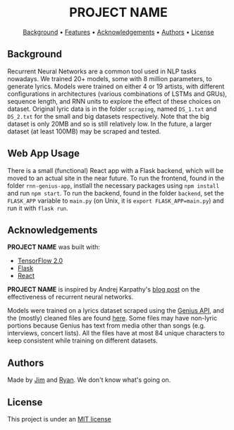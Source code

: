 <h1 align="center">
  <br>
  PROJECT NAME
  <br>
</h1>

<p align="center">
  <a href="#background">Background</a> •
  <a href="#features">Features</a> •
  <a href="#acknowledgements">Acknowledgements</a> •
  <a href="#authors">Authors</a> •
  <a href="#license">License</a>
</p>

## Background
Recurrent Neural Networks are a common tool used in NLP tasks nowadays. We trained 20+ models, some with 8 million parameters, to generate lyrics. Models were trained on either 4 or 19 artists, with different configurations in architectures (various combinations of LSTMs and GRUs), sequence length, and RNN units to explore the effect of these choices on dataset. Original lyric data is in the folder `scraping`, named `DS_1.txt` and `DS_2.txt` for the small and big datasets respectively. Note that the big dataset is only 20MB and so is still relatively low. In the future, a larger dataset (at least 100MB) may be scraped and tested.

## Web App Usage
There is a small (functional) React app with a Flask backend, which will be moved to an actual site in the near future. To run the frontend, found in the folder `rnn-genius-app`, instlall the necessary packages using `npm install` and run `npm start`. To run the backend, found in the folder `backend`, set the `FLASK_APP` variable to `main.py` (on Unix, it is `export FLASK_APP=main.py`) and run it with `flask run`. 

## Acknowledgements
**PROJECT NAME** was built with:
* [TensorFlow 2.0](https://www.tensorflow.org/guide/keras/rnn)
* [Flask](https://flask.palletsprojects.com/en/1.1.x/)
* [React](https://reactjs.org/)

**PROJECT NAME** is inspired by Andrej Karpathy's [blog post](http://karpathy.github.io/2015/05/21/rnn-effectiveness/) on the effectiveness of recurrent neural networks.

Models were trained on a lyrics dataset scraped using the [Genius API](https://docs.genius.com/), and the (mostly) cleaned files are found [here](https://github.com/jimwu6/rnn-genius/tree/master/scraping). Some files may have non-lyric portions because Genius has text from media other than songs (e.g. interviews, concert lists). All the files have at most 84 unique characters to keep consistent while training on different datasets. 

## Authors
Made by [Jim](https://github.com/jimwu6) and [Ryan](https://github.com/ryli123). We don't know what's going on.


## License
This project is under an [MIT license](https://github.com/jimwu6/rnn-genius/blob/master/LICENSE.md)

